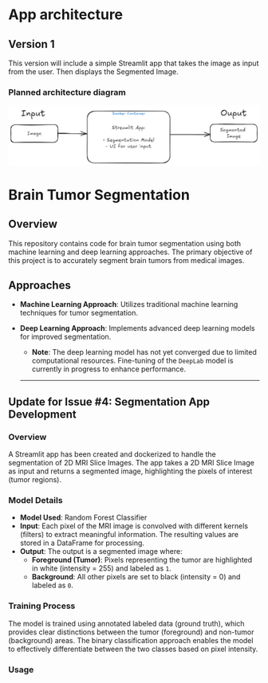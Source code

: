 # App architecture

## Version 1
This version will include a simple Streamlit app that takes the image as input from the user. Then displays the Segmented Image.

### Planned architecture diagram

![Architecture-Diagram](data/streamlit-architecture.png)

# Brain Tumor Segmentation

## Overview

This repository contains code for brain tumor segmentation using both machine learning and deep learning approaches. The primary objective of this project is to accurately segment brain tumors from medical images.

## Approaches

- **Machine Learning Approach**:
  Utilizes traditional machine learning techniques for tumor segmentation.

- **Deep Learning Approach**:
  Implements advanced deep learning models for improved segmentation.
  - **Note**: The deep learning model has not yet converged due to limited computational resources. Fine-tuning of the `DeepLab` model is currently in progress to enhance performance.
  - -------------------------------------------------------------------------------------------------------------------------------------------------------------------------------------------------------

## Update for Issue #4: Segmentation App Development

### Overview

A Streamlit app has been created and dockerized to handle the segmentation of 2D MRI Slice Images. The app takes a 2D MRI Slice Image as input and returns a segmented image, highlighting the pixels of interest (tumor regions).

### Model Details

- **Model Used**: Random Forest Classifier
- **Input**: Each pixel of the MRI image is convolved with different kernels (filters) to extract meaningful information. The resulting values are stored in a DataFrame for processing.
- **Output**: The output is a segmented image where:
  - **Foreground (Tumor)**: Pixels representing the tumor are highlighted in white (intensity = 255) and labeled as `1`.
  - **Background**: All other pixels are set to black (intensity = 0) and labeled as `0`.

### Training Process

The model is trained using annotated labeled data (ground truth), which provides clear distinctions between the tumor (foreground) and non-tumor (background) areas. The binary classification approach enables the model to effectively differentiate between the two classes based on pixel intensity.

### Usage

